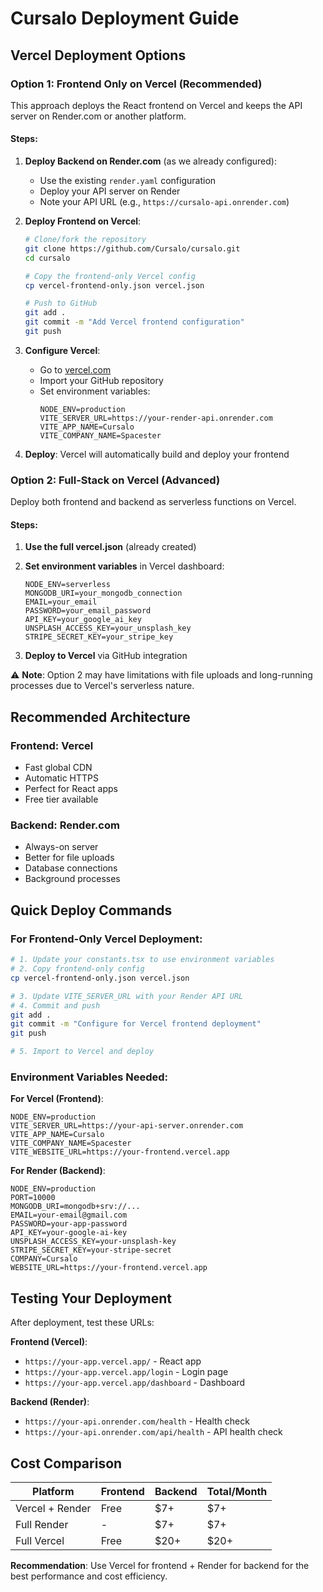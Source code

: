 # Cursalo Deployment Guide

## Vercel Deployment Options

### Option 1: Frontend Only on Vercel (Recommended)

This approach deploys the React frontend on Vercel and keeps the API server on Render.com or another platform.

#### Steps:

1. **Deploy Backend on Render.com** (as we already configured):
   - Use the existing `render.yaml` configuration
   - Deploy your API server on Render
   - Note your API URL (e.g., `https://cursalo-api.onrender.com`)

2. **Deploy Frontend on Vercel**:
   ```bash
   # Clone/fork the repository
   git clone https://github.com/Cursalo/cursalo.git
   cd cursalo
   
   # Copy the frontend-only Vercel config
   cp vercel-frontend-only.json vercel.json
   
   # Push to GitHub
   git add .
   git commit -m "Add Vercel frontend configuration"
   git push
   ```

3. **Configure Vercel**:
   - Go to [vercel.com](https://vercel.com)
   - Import your GitHub repository
   - Set environment variables:
     ```
     NODE_ENV=production
     VITE_SERVER_URL=https://your-render-api.onrender.com
     VITE_APP_NAME=Cursalo
     VITE_COMPANY_NAME=Spacester
     ```

4. **Deploy**: Vercel will automatically build and deploy your frontend

### Option 2: Full-Stack on Vercel (Advanced)

Deploy both frontend and backend as serverless functions on Vercel.

#### Steps:

1. **Use the full vercel.json** (already created)
2. **Set environment variables** in Vercel dashboard:
   ```
   NODE_ENV=serverless
   MONGODB_URI=your_mongodb_connection
   EMAIL=your_email
   PASSWORD=your_email_password
   API_KEY=your_google_ai_key
   UNSPLASH_ACCESS_KEY=your_unsplash_key
   STRIPE_SECRET_KEY=your_stripe_key
   ```

3. **Deploy to Vercel** via GitHub integration

⚠️ **Note**: Option 2 may have limitations with file uploads and long-running processes due to Vercel's serverless nature.

## Recommended Architecture

### Frontend: Vercel
- Fast global CDN
- Automatic HTTPS
- Perfect for React apps
- Free tier available

### Backend: Render.com
- Always-on server
- Better for file uploads
- Database connections
- Background processes

## Quick Deploy Commands

### For Frontend-Only Vercel Deployment:
```bash
# 1. Update your constants.tsx to use environment variables
# 2. Copy frontend-only config
cp vercel-frontend-only.json vercel.json

# 3. Update VITE_SERVER_URL with your Render API URL
# 4. Commit and push
git add .
git commit -m "Configure for Vercel frontend deployment"
git push

# 5. Import to Vercel and deploy
```

### Environment Variables Needed:

**For Vercel (Frontend)**:
```
NODE_ENV=production
VITE_SERVER_URL=https://your-api-server.onrender.com
VITE_APP_NAME=Cursalo
VITE_COMPANY_NAME=Spacester
VITE_WEBSITE_URL=https://your-frontend.vercel.app
```

**For Render (Backend)**:
```
NODE_ENV=production
PORT=10000
MONGODB_URI=mongodb+srv://...
EMAIL=your-email@gmail.com
PASSWORD=your-app-password
API_KEY=your-google-ai-key
UNSPLASH_ACCESS_KEY=your-unsplash-key
STRIPE_SECRET_KEY=your-stripe-secret
COMPANY=Cursalo
WEBSITE_URL=https://your-frontend.vercel.app
```

## Testing Your Deployment

After deployment, test these URLs:

**Frontend (Vercel)**:
- `https://your-app.vercel.app/` - React app
- `https://your-app.vercel.app/login` - Login page
- `https://your-app.vercel.app/dashboard` - Dashboard

**Backend (Render)**:
- `https://your-api.onrender.com/health` - Health check
- `https://your-api.onrender.com/api/health` - API health check

## Cost Comparison

| Platform | Frontend | Backend | Total/Month |
|----------|----------|---------|-------------|
| Vercel + Render | Free | $7+ | $7+ |
| Full Render | - | $7+ | $7+ |
| Full Vercel | Free | $20+ | $20+ |

**Recommendation**: Use Vercel for frontend + Render for backend for the best performance and cost efficiency.
